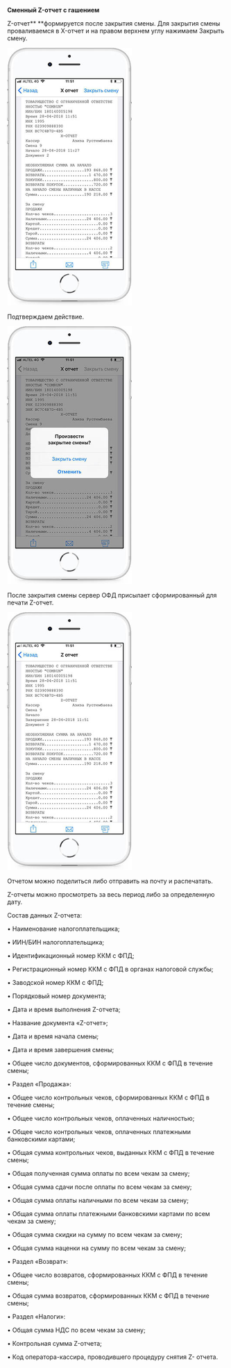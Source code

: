**Сменный Z-отчет с гашением**

Z-отчет** **формируется после закрытия смены. Для закрытия смены проваливаемся в X-отчет и на правом верхнем углу нажимаем Закрыть смену.

![](../assets/pho2-49-24.jpg)

Подтверждаем действие.

![](../assets/photo_2018-04-28_12-49-19.jpg)

После закрытия смены сервер ОФД присылает сформированный для печати Z-отчет.

![](../assets/photo_2018-04-28_12-49-14.jpg)

Отчетом можно поделиться либо отправить на почту и распечатать.

Z-отчеты можно просмотреть за весь период либо за определенную дату.

Состав данных Z-отчета:

• Наименование налогоплательщика;

• ИИН/БИН налогоплательщика;

• Идентификационный номер ККМ с ФПД;

• Регистрационный номер ККМ с ФПД в органах налоговой службы;

• Заводской номер ККМ с ФПД;

• Порядковый номер документа;

• Дата и время выполнения Z-отчета;

• Название документа «Z-отчет»;

• Дата и время начала смены;

• Дата и время завершения смены;

• Общее число документов, сформированных ККМ с ФПД в течение смены;

• Раздел «Продажа»:

• Общее число контрольных чеков, сформированных ККМ с ФПД в течение смены;

• Общее число контрольных чеков, оплаченных наличностью;

• Общее число контрольных чеков, оплаченных платежными банковскими картами;

• Общая сумма контрольных чеков, выданных ККМ с ФПД в течение смены;

• Общая полученная сумма оплаты по всем чекам за смену;

• Общая сумма сдачи после оплаты по всем чекам за смену;

• Общая сумма оплаты наличными по всем чекам за смену;

• Общая сумма оплаты платежными банковскими картами по всем чекам за смену;

• Общая сумма скидки на сумму по всем чекам за смену;

• Общая сумма наценки на сумму по всем чекам за смену;

• Раздел «Возврат»:

• Общее число возвратов, сформированных ККМ с ФПД в течение смены;

• Общая сумма возвратов, сформированных ККМ с ФПД в течение смены;

• Раздел «Налоги»:

• Общая сумма НДС по всем чекам за смену;

• Контрольная сумма Z-отчета;

• Код оператора-кассира, проводившего процедуру снятия Z- отчета.

